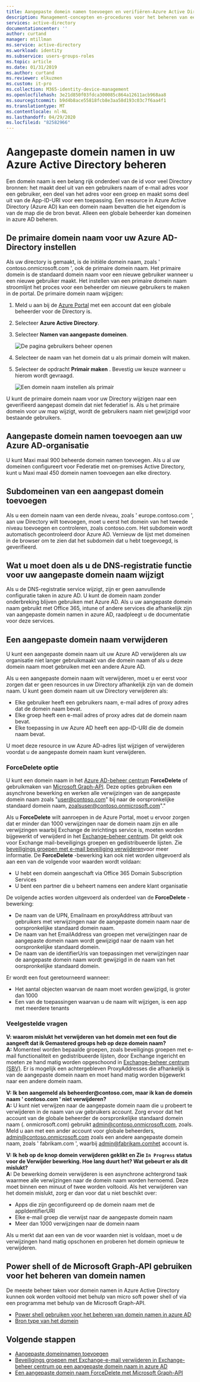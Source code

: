 ```yaml
---
title: Aangepaste domein namen toevoegen en verifiëren-Azure Active Directory | Microsoft Docs
description: Management-concepten en-procedures voor het beheren van een domein naam in Azure Active Directory
services: active-directory
documentationcenter: ''
author: curtand
manager: mtillman
ms.service: active-directory
ms.workload: identity
ms.subservice: users-groups-roles
ms.topic: article
ms.date: 01/31/2019
ms.author: curtand
ms.reviewer: elkuzmen
ms.custom: it-pro
ms.collection: M365-identity-device-management
ms.openlocfilehash: 3e21d850f03fdca300085c864a12611acb968aa8
ms.sourcegitcommit: b9d4b8ace55818fcb8e3aa58d193c03c7f6aa4f1
ms.translationtype: MT
ms.contentlocale: nl-NL
ms.lasthandoff: 04/29/2020
ms.locfileid: "82582966"
---
```

# <a name="managing-custom-domain-names-in-your-azure-active-directory"></a>Aangepaste domein namen in uw Azure Active Directory beheren

Een domein naam is een belang rijk onderdeel van de id voor veel Directory bronnen: het maakt deel uit van een gebruikers naam of e-mail adres voor een gebruiker, een deel van het adres voor een groep en maakt soms deel uit van de App-ID-URI voor een toepassing. Een resource in Azure Active Directory (Azure AD) kan een domein naam bevatten die het eigendom is van de map die de bron bevat. Alleen een globale beheerder kan domeinen in azure AD beheren.

## <a name="set-the-primary-domain-name-for-your-azure-ad-directory"></a>De primaire domein naam voor uw Azure AD-Directory instellen

Als uw directory is gemaakt, is de initiële domein naam, zoals ' contoso.onmicrosoft.com ', ook de primaire domein naam. Het primaire domein is de standaard domein naam voor een nieuwe gebruiker wanneer u een nieuwe gebruiker maakt. Het instellen van een primaire domein naam stroomlijnt het proces voor een beheerder om nieuwe gebruikers te maken in de portal. De primaire domein naam wijzigen:

1. Meld u aan bij de [Azure Portal](https://portal.azure.com) met een account dat een globale beheerder voor de Directory is.
2. Selecteer **Azure Active Directory**.
3. Selecteer **Namen van aangepaste domeinen**.
  
   ![De pagina gebruikers beheer openen](./media/domains-manage/add-custom-domain.png)
4. Selecteer de naam van het domein dat u als primair domein wilt maken.
5. Selecteer de opdracht **Primair maken** . Bevestig uw keuze wanneer u hierom wordt gevraagd.
  
   ![Een domein naam instellen als primair](./media/domains-manage/make-primary-domain.png)

U kunt de primaire domein naam voor uw Directory wijzigen naar een geverifieerd aangepast domein dat niet federatief is. Als u het primaire domein voor uw map wijzigt, wordt de gebruikers naam niet gewijzigd voor bestaande gebruikers.

## <a name="add-custom-domain-names-to-your-azure-ad-organization"></a>Aangepaste domein namen toevoegen aan uw Azure AD-organisatie

U kunt Maxi maal 900 beheerde domein namen toevoegen. Als u al uw domeinen configureert voor Federatie met on-premises Active Directory, kunt u Maxi maal 450 domein namen toevoegen aan elke directory.

## <a name="add-subdomains-of-a-custom-domain"></a>Subdomeinen van een aangepast domein toevoegen

Als u een domein naam van een derde niveau, zoals ' europe.contoso.com ', aan uw Directory wilt toevoegen, moet u eerst het domein van het tweede niveau toevoegen en controleren, zoals contoso.com. Het subdomein wordt automatisch gecontroleerd door Azure AD. Vernieuw de lijst met domeinen in de browser om te zien dat het subdomein dat u hebt toegevoegd, is geverifieerd.

## <a name="what-to-do-if-you-change-the-dns-registrar-for-your-custom-domain-name"></a>Wat u moet doen als u de DNS-registratie functie voor uw aangepaste domein naam wijzigt

Als u de DNS-registratie service wijzigt, zijn er geen aanvullende configuratie taken in azure AD. U kunt de domein naam zonder onderbreking blijven gebruiken met Azure AD. Als u uw aangepaste domein naam gebruikt met Office 365, intune of andere services die afhankelijk zijn van aangepaste domein namen in azure AD, raadpleegt u de documentatie voor deze services.

## <a name="delete-a-custom-domain-name"></a>Een aangepaste domein naam verwijderen

U kunt een aangepaste domein naam uit uw Azure AD verwijderen als uw organisatie niet langer gebruikmaakt van die domein naam of als u deze domein naam moet gebruiken met een andere Azure AD.

Als u een aangepaste domein naam wilt verwijderen, moet u er eerst voor zorgen dat er geen resources in uw Directory afhankelijk zijn van de domein naam. U kunt geen domein naam uit uw Directory verwijderen als:

* Elke gebruiker heeft een gebruikers naam, e-mail adres of proxy adres dat de domein naam bevat.
* Elke groep heeft een e-mail adres of proxy adres dat de domein naam bevat.
* Elke toepassing in uw Azure AD heeft een app-ID-URI die de domein naam bevat.

U moet deze resource in uw Azure AD-adres lijst wijzigen of verwijderen voordat u de aangepaste domein naam kunt verwijderen.

### <a name="forcedelete-option"></a>ForceDelete optie

U kunt een domein naam in het [Azure AD-beheer centrum](https://aad.portal.azure.com) **ForceDelete** of gebruikmaken van [Microsoft Graph-API](https://docs.microsoft.com/graph/api/domain-forcedelete?view=graph-rest-beta). Deze opties gebruiken een asynchrone bewerking en werken alle verwijzingen van de aangepaste domein naam zoals "user@contoso.com" bij naar de oorspronkelijke standaard domein naam, zoalsuser@contoso.onmicrosoft.com"." 

Als u **ForceDelete** wilt aanroepen in de Azure Portal, moet u ervoor zorgen dat er minder dan 1000 verwijzingen naar de domein naam zijn en alle verwijzingen waarbij Exchange de inrichtings service is, moeten worden bijgewerkt of verwijderd in het [Exchange-beheer centrum](https://outlook.office365.com/ecp/). Dit geldt ook voor Exchange mail-beveiligings groepen en gedistribueerde lijsten. Zie [beveiligings groepen met e-mail beveiliging verwijderen](https://technet.microsoft.com/library/bb123521(v=exchg.160).aspx#Remove%20mail-enabled%20security%20groups)voor meer informatie. De **ForceDelete** -bewerking kan ook niet worden uitgevoerd als aan een van de volgende voor waarden wordt voldaan:

* U hebt een domein aangeschaft via Office 365 Domain Subscription Services
* U bent een partner die u beheert namens een andere klant organisatie

De volgende acties worden uitgevoerd als onderdeel van de **ForceDelete** -bewerking:

* De naam van de UPN, Emailnaam en proxyAddress attribuut van gebruikers met verwijzingen naar de aangepaste domein naam naar de oorspronkelijke standaard domein naam.
* De naam van het EmailAddress van groepen met verwijzingen naar de aangepaste domein naam wordt gewijzigd naar de naam van het oorspronkelijke standaard domein.
* De naam van de identifierUris van toepassingen met verwijzingen naar de aangepaste domein naam wordt gewijzigd in de naam van het oorspronkelijke standaard domein.

Er wordt een fout geretourneerd wanneer:

* Het aantal objecten waarvan de naam moet worden gewijzigd, is groter dan 1000
* Een van de toepassingen waarvan u de naam wilt wijzigen, is een app met meerdere tenants

### <a name="frequently-asked-questions"></a>Veelgestelde vragen

**V: waarom mislukt het verwijderen van het domein met een fout die aangeeft dat ik Gemastered groups heb op deze domein naam?** <br>
**A:** Momenteel worden bepaalde groepen, zoals beveiligings groepen met e-mail functionaliteit en gedistribueerde lijsten, door Exchange ingericht en moeten ze hand matig worden opgeschoond in [Exchange-beheer centrum (SBV)](https://outlook.office365.com/ecp/). Er is mogelijk een achtergebleven ProxyAddresses die afhankelijk is van de aangepaste domein naam en moet hand matig worden bijgewerkt naar een andere domein naam. 

**V: Ik ben aangemeld als beheerder\@contoso.com, maar ik kan de domein naam ' contoso.com ' niet verwijderen?**<br>
**A:** U kunt niet verwijzen naar de aangepaste domein naam die u probeert te verwijderen in de naam van uw gebruikers account. Zorg ervoor dat het account van de globale beheerder de oorspronkelijke standaard domein naam (. onmicrosoft.com) gebruikt admin@contoso.onmicrosoft.com, zoals. Meld u aan met een ander account voor globale beheerders, admin@contoso.onmicrosoft.com zoals een andere aangepaste domein naam, zoals ' fabrikam.com ', waarbij admin@fabrikam.comhet account is.

**V: Ik heb op de knop domein verwijderen geklikt en Zie `In Progress` status voor de Verwijder bewerking. Hoe lang duurt het? Wat gebeurt er als dit mislukt?**<br>
**A:** De bewerking domein verwijderen is een asynchrone achtergrond taak waarmee alle verwijzingen naar de domein naam worden hernoemd. Deze moet binnen een minuut of twee worden voltooid. Als het verwijderen van het domein mislukt, zorg er dan voor dat u niet beschikt over:

* Apps die zijn geconfigureerd op de domein naam met de appIdentifierURI
* Elke e-mail groep die verwijst naar de aangepaste domein naam
* Meer dan 1000 verwijzingen naar de domein naam

Als u merkt dat aan een van de voor waarden niet is voldaan, moet u de verwijzingen hand matig opschonen en proberen het domein opnieuw te verwijderen.

## <a name="use-powershell-or-the-microsoft-graph-api-to-manage-domain-names"></a>Power shell of de Microsoft Graph-API gebruiken voor het beheren van domein namen

De meeste beheer taken voor domein namen in Azure Active Directory kunnen ook worden voltooid met behulp van micro soft power shell of via een programma met behulp van de Microsoft Graph-API.

* [Power shell gebruiken voor het beheren van domein namen in azure AD](https://docs.microsoft.com/powershell/module/azuread/?view=azureadps-2.0#domains)
* [Bron type van het domein](https://docs.microsoft.com/graph/api/resources/domain?view=graph-rest-1.0)

## <a name="next-steps"></a>Volgende stappen

* [Aangepaste domeinnamen toevoegen](/azure/active-directory/fundamentals/add-custom-domain?context=azure/active-directory/users-groups-roles/context/ugr-context)
* [Beveiligings groepen met Exchange-e-mail verwijderen in Exchange-beheer centrum op een aangepaste domein naam in azure AD](https://technet.microsoft.com/library/bb123521(v=exchg.160).aspx#Remove%20mail-enabled%20security%20groups)
* [Een aangepaste domein naam ForceDelete met Microsoft Graph-API](https://docs.microsoft.com/graph/api/domain-forcedelete?view=graph-rest-beta)
